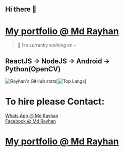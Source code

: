 ## Hi there 👋

# [My portfolio @ Md Rayhan](https://m666362.github.io/)

> 🔭 I’m currently working on -
## ReactJS -> NodeJS -> Android -> Python(OpenCV)

![Rayhan's GitHub stats](https://github-readme-stats.vercel.app/api?username=m666362&show_icons=true&theme=midnight-purple)[![Top Langs](https://github-readme-stats.vercel.app/api/top-langs/?username=m666362&theme=midnight-purple&layout=compact)]


# To hire please Contact:

[Whats App @ Md Rayhan](https://api.whatsapp.com/send?phone=8801766324950)<br/>
[Facebook @ Md Rayhan](https://www.facebook.com/mdrayhan9464/)<br/>
# [My portfolio @ Md Rayhan](https://m666362.github.io/)

